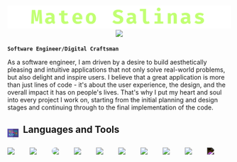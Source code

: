<img src= 'Contact (4).png'>


<div align='center'>
<img src="https://readme-typing-svg.demolab.com/?lines=Full-stack%20web%20developer;Tech%20Enthusiast;Always%20learning%20new%20things&font=Fira%20Code&center=true&width=440&height=45&color=C1FF72&vCenter=false&pause=1000&size=25" />
</div>


**`Software Engineer/Digital Craftsman`**

As a software engineer, I am driven by a desire to build aesthetically pleasing and intuitive applications that not only solve real-world problems, but also delight and inspire users. I believe that a great application is more than just lines of code - it's about the user experience, the design, and the overall impact it has on people's lives. That's why I put my heart and soul into every project I work on, starting from the initial planning and design stages and continuing through to the final implementation of the code.



<div style="display: inline">
<img align="left" width="25px" style="padding-right:10px; padding-top:10px" src="coding.png"> 

##  Languages and Tools
</div>



<img align="left" width="40px" style="padding-right:10px; margin-top:10px;" src="https://cdn.jsdelivr.net/gh/devicons/devicon/icons/html5/html5-original.svg" />

<img align="left" width="40px" style="padding-right:10px; margin-top:10px;"  src="https://cdn.jsdelivr.net/gh/devicons/devicon/icons/css3/css3-original.svg" />

<img align="left" width="40px" style="margin-right:10px; margin-top:10px; border-radius:10px" src="https://cdn.jsdelivr.net/gh/devicons/devicon/icons/javascript/javascript-original.svg" />
<img align="left" width="40px" style="padding-right:10px; margin-top:10px;" src="https://cdn.jsdelivr.net/gh/devicons/devicon/icons/react/react-original.svg" />
<img align="left" width="40px" style="padding-right:10px; margin-top:10px;" src="https://cdn.jsdelivr.net/gh/devicons/devicon/icons/mongodb/mongodb-original.svg" />

<img align="left" width="40px" style="padding-right:10px; margin-top:10px;" src="https://cdn.jsdelivr.net/gh/devicons/devicon/icons/nodejs/nodejs-original.svg" />
<img align="left" width="40px" style="padding-right:10px; margin-top:10px;" src="https://cdn.jsdelivr.net/gh/devicons/devicon/icons/tailwindcss/tailwindcss-plain.svg" />
<img align="left" width="40px" style="padding-right:10px; margin-top:10px;" src="https://cdn.jsdelivr.net/gh/devicons/devicon/icons/git/git-original.svg" />

<img align="left" width="40px" style="padding-right:10px; margin-top:10px;" src="https://cdn.jsdelivr.net/gh/devicons/devicon/icons/vscode/vscode-original.svg" />
<img align="left" width="40px" style="padding-right:10px; margin-top:10px; filter: invert(1)" src="https://cdn.jsdelivr.net/gh/devicons/devicon/icons/express/express-original.svg" />

<br/>



<!-- - 🔭 I’m currently working on ...
- 🌱 I’m currently learning ...
- 👯 I’m looking to collaborate on ...
- 🤔 I’m looking for help with ...
- 💬 Ask me about ...
- 📫 How to reach me: ...
- 😄 Pronouns: ...
- ⚡ Fun fact: ...
--> 
